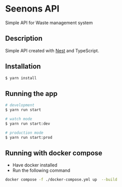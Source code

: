 # Seenons API

Simple API for Waste management system

## Description

Simple API created with [Nest](https://github.com/nestjs/nest) and TypeScript.

## Installation

```bash
$ yarn install
```

## Running the app

```bash
# development
$ yarn run start

# watch mode
$ yarn run start:dev

# production mode
$ yarn run start:prod
```

## Running with docker compose

- Have docker installed
- Run the following command

```bash
docker compose -f ./docker-compose.yml up  --build
```
